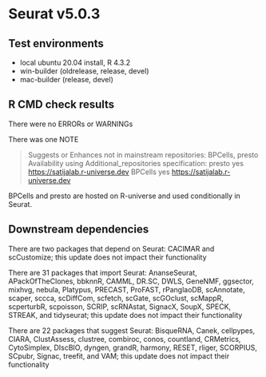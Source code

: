 # Seurat v5.0.3

## Test environments
* local ubuntu 20.04 install, R 4.3.2
* win-builder (oldrelease, release, devel)
* mac-builder (release, devel)

## R CMD check results

There were no ERRORs or WARNINGs

There was one NOTE

> Suggests or Enhances not in mainstream repositories:
>  BPCells, presto
> Availability using Additional_repositories specification:
>  presto    yes   https://satijalab.r-universe.dev
>  BPCells   yes   https://satijalab.r-universe.dev

BPCells and presto are hosted on R-universe and used conditionally in Seurat.


## Downstream dependencies

There are two packages that depend on Seurat: CACIMAR and scCustomize; this update does not impact their functionality

There are 31 packages that import Seurat: AnanseSeurat, APackOfTheClones, bbknnR, CAMML, DR.SC, DWLS, GeneNMF, ggsector, mixhvg, nebula, Platypus, PRECAST, ProFAST, rPanglaoDB, scAnnotate, scaper, sccca, scDiffCom, scfetch, scGate, scGOclust, scMappR, scperturbR, scpoisson, SCRIP, scRNAstat, SignacX, SoupX, SPECK, STREAK, and tidyseurat; this update does not impact their functionality

There are 22 packages that suggest Seurat: BisqueRNA, Canek, cellpypes, CIARA, ClustAssess, clustree, combiroc, conos, countland, CRMetrics, CytoSimplex, DIscBIO, dyngen, grandR, harmony, RESET, rliger, SCORPIUS, SCpubr, Signac, treefit, and VAM; this update does not impact their functionality
